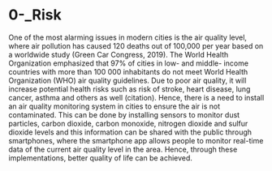 # 0-_Risk
One of the most alarming issues in modern cities is the air quality level, where air pollution has caused 120 deaths out of 100,000 per year based on a worldwide study (Green Car Congress, 2019). The World Health Organization emphasized that 97% of cities in low- and middle- income countries with more than 100 000 inhabitants do not meet World Health Organization (WHO) air quality guidelines. Due to poor air quality, it will increase potential health risks such as risk of stroke, heart disease, lung cancer, asthma and others as well (citation). Hence, there is a need to install an air quality monitoring system in cities to ensure the air is not contaminated. This can be done by installing sensors to monitor dust particles, carbon dioxide, carbon monoxide, nitrogen dioxide and sulfur dioxide levels and this information can be shared with the public through smartphones, where the smartphone app allows people to monitor real-time data of the current air quality level in the area. Hence, through these implementations, better quality of life can be achieved.
